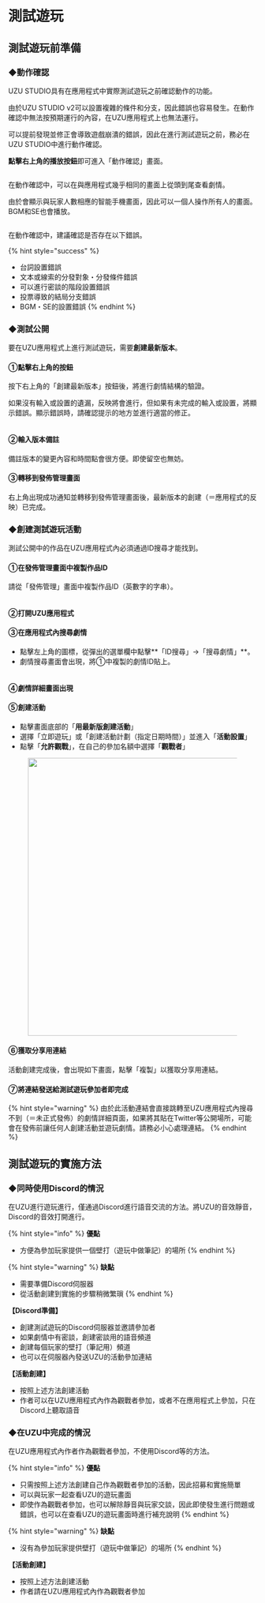 # 測試遊玩

## 測試遊玩前準備

### ◆動作確認

UZU STUDIO具有在應用程式中實際測試遊玩之前確認動作的功能。

由於UZU STUDIO v2可以設置複雜的條件和分支，因此錯誤也容易發生。在動作確認中無法按預期運行的內容，在UZU應用程式上也無法運行。

可以提前發現並修正會導致遊戲崩潰的錯誤，因此在進行測試遊玩之前，務必在UZU STUDIO中進行動作確認。

**點擊右上角的播放按鈕**即可進入「動作確認」畫面。

<figure><img src="../../.gitbook/assets/image (44).png" alt=""><figcaption></figcaption></figure>

在動作確認中，可以在與應用程式幾乎相同的畫面上從頭到尾查看劇情。

由於會顯示與玩家人數相應的智能手機畫面，因此可以一個人操作所有人的畫面。BGM和SE也會播放。

<figure><img src="../../.gitbook/assets/image (45).png" alt=""><figcaption></figcaption></figure>

在動作確認中，建議確認是否存在以下錯誤。

{% hint style="success" %}
* 台詞設置錯誤
* 文本或線索的分發對象・分發條件錯誤
* 可以進行密談的階段設置錯誤
* 投票導致的結局分支錯誤
* BGM・SE的設置錯誤
{% endhint %}

### ◆測試公開

要在UZU應用程式上進行測試遊玩，需要**創建最新版本**。

#### **①點擊右上角的按鈕**

按下右上角的「創建最新版本」按鈕後，將進行劇情結構的驗證。

如果沒有輸入或設置的遺漏，反映將會進行，但如果有未完成的輸入或設置，將顯示錯誤。顯示錯誤時，請確認提示的地方並進行適當的修正。

<figure><img src="../../.gitbook/assets/image (43).png" alt=""><figcaption></figcaption></figure>

#### ②輸入版本備註

備註版本的變更內容和時間點會很方便。即使留空也無妨。

#### ③轉移到發佈管理畫面

右上角出現成功通知並轉移到發佈管理畫面後，最新版本的創建（＝應用程式的反映）已完成。

### ◆創建測試遊玩活動

測試公開中的作品在UZU應用程式內必須通過ID搜尋才能找到。

#### **①在發佈管理畫面中複製作品ID**

請從「發佈管理」畫面中複製作品ID（英數字的字串）。

<figure><img src="../../.gitbook/assets/image (21).png" alt=""><figcaption></figcaption></figure>

#### **②打開UZU應用程式**

#### **③在應用程式內搜尋劇情**

* 點擊左上角的圖標，從彈出的選單欄中點擊**「ID搜尋」→「搜尋劇情」**。
* 劇情搜尋畫面會出現，將①中複製的劇情ID貼上。

<figure><img src="../../.gitbook/assets/desc.001.png" alt=""><figcaption></figcaption></figure>

#### ④**劇情詳細畫面出現**

#### ⑤**創建活動**

* 點擊畫面底部的「**用最新版創建活動**」
* 選擇「立即遊玩」或「創建活動計劃（指定日期時間）」並進入「**活動設置**」
* 點擊「**允許觀戰**」，在自己的參加名額中選擇「**觀戰者**」

<figure><img src="../../.gitbook/assets/image (47).png" alt="" width="563"><figcaption></figcaption></figure>

#### ⑥**獲取分享用連結**

活動創建完成後，會出現如下畫面，點擊「複製」以獲取分享用連結。

#### ⑦**將連結發送給測試遊玩參加者即完成**

{% hint style="warning" %}
由於此活動連結會直接跳轉至UZU應用程式內搜尋不到（＝未正式發佈）的劇情詳細頁面，如果將其貼在Twitter等公開場所，可能會在發佈前讓任何人創建活動並遊玩劇情。請務必小心處理連結。
{% endhint %}

## 測試遊玩的實施方法

### ◆同時使用Discord的情況

在UZU進行遊玩進行，僅通過Discord進行語音交流的方法。將UZU的音效靜音，Discord的音效打開進行。

{% hint style="info" %}
**優點**

* 方便為參加玩家提供一個壁打（遊玩中做筆記）的場所
{% endhint %}

{% hint style="warning" %}
**缺點**

* 需要準備Discord伺服器
* 從活動創建到實施的步驟稍微繁瑣
{% endhint %}



**【Discord準備】**

* 創建測試遊玩的Discord伺服器並邀請參加者
* 如果劇情中有密談，創建密談用的語音頻道
* 創建每個玩家的壁打（筆記用）頻道
* 也可以在伺服器內發送UZU的活動參加連結

**【活動創建】**

* 按照上述方法創建活動
* 作者可以在UZU應用程式內作為觀戰者參加，或者不在應用程式上參加，只在Discord上聽取語音

### ◆在UZU中完成的情況

在UZU應用程式內作者作為觀戰者參加，不使用Discord等的方法。

{% hint style="info" %}
**優點**

* 只需按照上述方法創建自己作為觀戰者參加的活動，因此招募和實施簡單
* 可以與玩家一起查看UZU的遊玩畫面
* 即使作為觀戰者參加，也可以解除靜音與玩家交談，因此即使發生進行問題或錯誤，也可以在查看UZU的遊玩畫面時進行補充說明
{% endhint %}

{% hint style="warning" %}
**缺點**

* 沒有為參加玩家提供壁打（遊玩中做筆記）的場所
{% endhint %}

**【活動創建】**

* 按照上述方法創建活動
* 作者請在UZU應用程式內作為觀戰者參加
